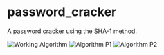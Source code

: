 # password_cracker
A password cracker using the SHA-1 method.

<img src="/password_cracker/blob/master/print1.png" alt="Working Algorithm" title="Working Algorithm">
<img src="/password_cracker/blob/master/print2.png" alt="Algorithm P1" title="Algorithm P1">
<img src="/password_cracker/blob/master/print3.png" alt="Algorithm P2" title="Algorithm P2">
